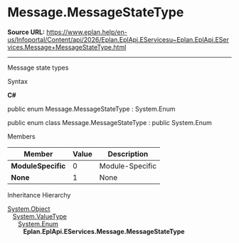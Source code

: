 # Message.MessageStateType

**Source URL:** https://www.eplan.help/en-us/Infoportal/Content/api/2026/Eplan.EplApi.EServicesu~Eplan.EplApi.EServices.Message+MessageStateType.html

---

Message state types

Syntax

**C#**



public enum Message.MessageStateType : System.Enum

public enum class Message.MessageStateType : public System.Enum


Members

| Member | Value | Description |
| --- | --- | --- |
| **ModuleSpecific** | 0 | Module-Specific |
| **None** | 1 | None |

Inheritance Hierarchy

[System.Object](#)  
   [System.ValueType](#)  
      [System.Enum](#)  
         **Eplan.EplApi.EServices.Message.MessageStateType**
